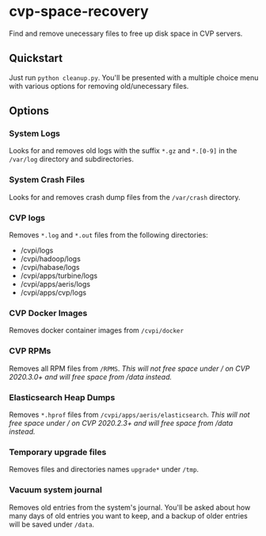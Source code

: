 # cvp-space-recovery

Find and remove unecessary files to free up disk space in CVP servers.

## Quickstart

Just run `python cleanup.py`. You'll be presented with a multiple choice menu with various options for removing old/unecessary files.

## Options
### System Logs
Looks for and removes old logs with the suffix `*.gz` and `*.[0-9]` in the `/var/log` directory and subdirectories.

### System Crash Files
Looks for and removes crash dump files from the `/var/crash` directory.

### CVP logs
Removes `*.log` and `*.out` files from the following directories:
- /cvpi/logs
- /cvpi/hadoop/logs
- /cvpi/habase/logs
- /cvpi/apps/turbine/logs
- /cvpi/apps/aeris/logs
- /cvpi/apps/cvp/logs

### CVP Docker Images
Removes docker container images from `/cvpi/docker`

### CVP RPMs
Removes all RPM files from `/RPMS`. *This will not free space under / on CVP 2020.3.0+ and will free space from /data instead.*

### Elasticsearch Heap Dumps
Removes `*.hprof` files from `/cvpi/apps/aeris/elasticsearch`. *This will not free space under / on CVP 2020.2.3+ and will free space from /data instead.*

### Temporary upgrade files
Removes files and directories names `upgrade*` under `/tmp`.

### Vacuum system journal
Removes old entries from the system's journal. You'll be asked about how many days of old entries you want to keep, and a backup of older entries will be saved under `/data`.